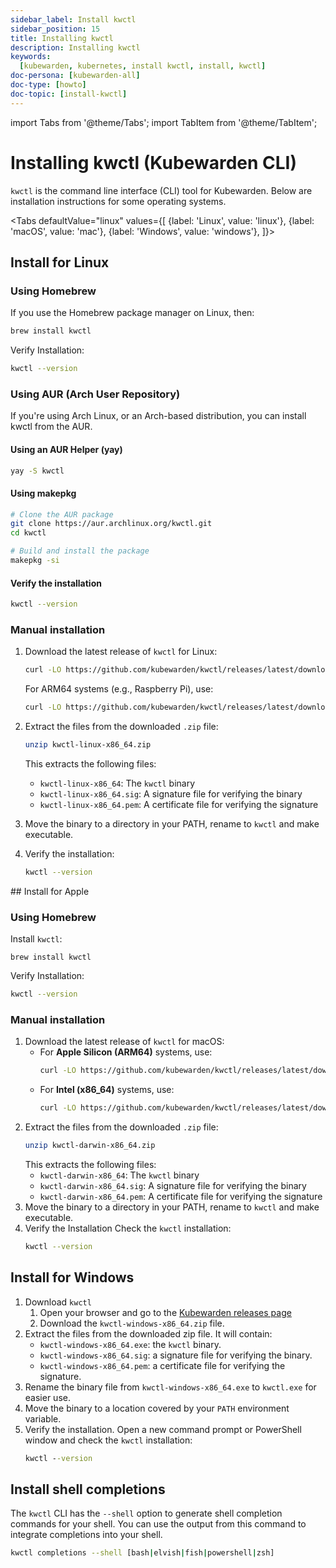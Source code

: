 ```yaml
---
sidebar_label: Install kwctl
sidebar_position: 15
title: Installing kwctl
description: Installing kwctl
keywords:
  [kubewarden, kubernetes, install kwctl, install, kwctl]
doc-persona: [kubewarden-all]
doc-type: [howto]
doc-topic: [install-kwctl]
---
```


<head>
  <link rel="canonical" href="https://docs.kubewarden.io/howtos/install-kwctl"/>
</head>

import Tabs from '@theme/Tabs';
import TabItem from '@theme/TabItem';

# Installing kwctl (Kubewarden CLI)

`kwctl` is the command line interface (CLI) tool for Kubewarden. Below are installation instructions for some operating systems.

<Tabs
  defaultValue="linux"
  values={[
    {label: 'Linux', value: 'linux'},
    {label: 'macOS', value: 'mac'},
    {label: 'Windows', value: 'windows'},
  ]}>
<TabItem value="linux">

## Install for Linux

### Using Homebrew

If you use the Homebrew package manager on Linux, then:

```bash
brew install kwctl
```


Verify Installation:
```bash
kwctl --version
```

### Using AUR (Arch User Repository)

If you're using Arch Linux, or an Arch-based distribution, you can install kwctl from the AUR.

#### Using an AUR Helper (yay)
```bash
yay -S kwctl
```

#### Using makepkg
```bash
# Clone the AUR package
git clone https://aur.archlinux.org/kwctl.git
cd kwctl

# Build and install the package
makepkg -si
```

#### Verify the installation
```bash
kwctl --version
```

### Manual installation

1. Download the latest release of `kwctl` for Linux:
    ```bash
    curl -LO https://github.com/kubewarden/kwctl/releases/latest/download/kwctl-linux-x86_64.zip
    ```

    For ARM64 systems (e.g., Raspberry Pi), use:
    ```bash
    curl -LO https://github.com/kubewarden/kwctl/releases/latest/download/kwctl-linux-aarch64.zip
    ```
1. Extract the files from the downloaded `.zip` file:
    ```bash
    unzip kwctl-linux-x86_64.zip
    ```

    This extracts the following files:

    - `kwctl-linux-x86_64`: The `kwctl` binary
    - `kwctl-linux-x86_64.sig`: A signature file for verifying the binary
    - `kwctl-linux-x86_64.pem`: A certificate file for verifying the signature

1. Move the binary to a directory in your PATH, rename to `kwctl` and make executable.

1. Verify the installation:
    ```bash
    kwctl --version
    ```
</TabItem>

<TabItem value="mac">
## Install for Apple

### Using Homebrew
Install `kwctl`:
```shell
brew install kwctl
```

Verify Installation:
```bash
kwctl --version
```

### Manual installation

1. Download the latest release of `kwctl` for macOS:
    - For **Apple Silicon (ARM64)** systems, use:
        ```bash
        curl -LO https://github.com/kubewarden/kwctl/releases/latest/download/kwctl-darwin-aarch64.zip
        ```
    - For **Intel (x86_64)** systems, use:
        ```bash
        curl -LO https://github.com/kubewarden/kwctl/releases/latest/download/kwctl-darwin-x86_64.zip
        ```
1. Extract the files from the downloaded `.zip` file:
    ```bash
    unzip kwctl-darwin-x86_64.zip
    ```
    This extracts the following files:
    - `kwctl-darwin-x86_64`: The `kwctl` binary
    - `kwctl-darwin-x86_64.sig`: A signature file for verifying the binary
    - `kwctl-darwin-x86_64.pem`: A certificate file for verifying the signature
1. Move the binary to a directory in your PATH, rename to `kwctl` and make executable.
1. Verify the Installation
    Check the `kwctl` installation:
    ```bash
    kwctl --version
    ```
</TabItem>

<TabItem value="windows">

## Install for Windows

1. Download `kwctl`
    1. Open your browser and go to the [Kubewarden releases page](https://github.com/kubewarden/kwctl/releases/latest)
    1. Download the `kwctl-windows-x86_64.zip` file.
1. Extract the files from the downloaded zip file. It will contain:
    - `kwctl-windows-x86_64.exe`: the `kwctl` binary.
    - `kwctl-windows-x86_64.sig`: a signature file for verifying the binary.
    - `kwctl-windows-x86_64.pem`: a certificate file for verifying the signature.
1. Rename the binary file from `kwctl-windows-x86_64.exe` to `kwctl.exe` for easier use.
1. Move the binary to a location covered by your `PATH` environment variable.
1. Verify the installation. Open a new command prompt or PowerShell window and check the `kwctl` installation:
    ```cmd
    kwctl --version
    ```
</TabItem>
</Tabs>

## Install shell completions

The `kwctl` CLI has the `--shell` option to generate shell completion commands for your shell. You can use the output from this command to integrate completions into your shell.

```bash
kwctl completions --shell [bash|elvish|fish|powershell|zsh]
```
